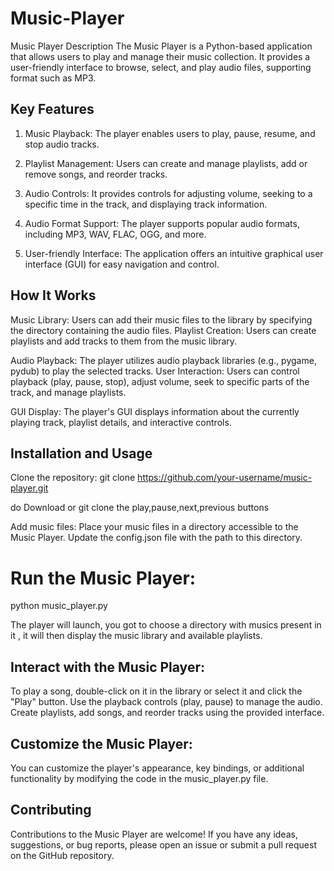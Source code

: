 # Music-Player
Music Player
Description
The Music Player is a Python-based application that allows users to play and manage their music collection. It provides a user-friendly interface to browse, select, and play audio files, supporting format such as MP3.

## Key Features

1. Music Playback: The player enables users to play, pause, resume, and stop audio tracks.

2. Playlist Management: Users can create and manage playlists, add or remove songs, and reorder tracks.

3. Audio Controls: It provides controls for adjusting volume, seeking to a specific time in the track, and displaying track information.

4. Audio Format Support: The player supports popular audio formats, including MP3, WAV, FLAC, OGG, and more.

5. User-friendly Interface: The application offers an intuitive graphical user interface (GUI) for easy navigation and control.

## How It Works

Music Library: Users can add their music files to the library by specifying the directory containing the audio files.
Playlist Creation: Users can create playlists and add tracks to them from the music library.

Audio Playback: The player utilizes audio playback libraries (e.g., pygame, pydub) to play the selected tracks.
User Interaction: Users can control playback (play, pause, stop), adjust volume, seek to specific parts of the track, and manage playlists.

GUI Display: The player's GUI displays information about the currently playing track, playlist details, and interactive controls.

## Installation and Usage

Clone the repository:
git clone https://github.com/your-username/music-player.git

do Download or git clone the play,pause,next,previous buttons 

Add music files:
Place your music files in a directory accessible to the Music Player. Update the config.json file with the path to this directory.

# Run the Music Player:

python music_player.py

The player will launch, you got to choose a directory with musics present in it , it will then display the music library and available playlists.

## Interact with the Music Player:

To play a song, double-click on it in the library or select it and click the "Play" button.
Use the playback controls (play, pause) to manage the audio. Create playlists, add songs, and reorder tracks using the provided interface.

## Customize the Music Player:

You can customize the player's appearance, key bindings, or additional functionality by modifying the code in the music_player.py file.

## Contributing
Contributions to the Music Player are welcome! If you have any ideas, suggestions, or bug reports, please open an issue or submit a pull request on the GitHub repository.
